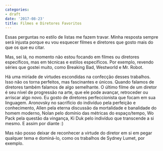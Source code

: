 ```yaml
---
categories:
- draft
date: '2017-08-23'
title: Filmes e Diretores Favoritos
---
```


Essas perguntas no estilo de listas me fazem travar. Minha resposta sempre será injusta porque eu vou esquecer filmes e diretores que gosto mais do que os que eu citar. 

Mas, sei lá, no momento não estou focando em filmes ou diretores específicos, mas em técnicas e estilos específicos. Por exemplo, revendo séries que gostei muito, como Breaking Bad, Westworld e Mr. Robot. 

Há uma miríade de virtudes escondidas na confecção desses trabalhos. Isso não os torna perfeitos, mas fascinantes e únicos. Quando falamos de diretores também falamos de algo semelhante. O último filme de um diretor é seu nível de progressão na arte, que ele pode avançar, retroceder ou arriscar algo novo. Eu gosto de diretores perfeccionista que focam em sua linguagem. Aronovsky no sacrifício do indivíduo pela perfeição e conhecimento, Allen pela eterna discussão da mortalidade e banalidade do homem moderno, Nolan pelo domínio das métricas do espaço/tempo, Wo Pack pela questão da vingança, Ki Duk pelo indivíduo que transcende a si mesmo. E assim por diante :) 

Mas não posso deixar de reconhecer a virtude do diretor em si em pegar qualquer tema e dominá-lo, como os trabalhos de Sydney Lumet, por exemplo.